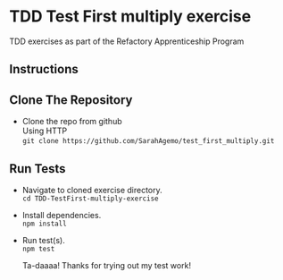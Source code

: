 # TDD Test First multiply exercise
TDD exercises as part of the Refactory Apprenticeship Program

## Instructions

## Clone The Repository
- Clone the repo from github  
  Using HTTP  
  `git clone https://github.com/SarahAgemo/test_first_multiply.git`  
  
  
## Run Tests
- Navigate to cloned exercise directory.  
  `cd TDD-TestFirst-multiply-exercise`  
- Install dependencies.  
  `npm install`  
- Run test(s).  
  `npm test`  

  Ta-daaaa! Thanks for trying out my test work!    
